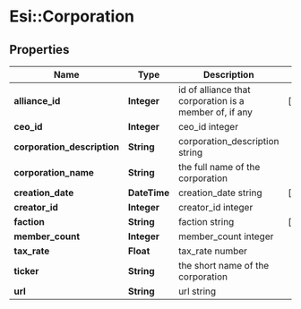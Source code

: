 # Esi::Corporation

## Properties
Name | Type | Description | Notes
------------ | ------------- | ------------- | -------------
**alliance_id** | **Integer** | id of alliance that corporation is a member of, if any | [optional] 
**ceo_id** | **Integer** | ceo_id integer | 
**corporation_description** | **String** | corporation_description string | 
**corporation_name** | **String** | the full name of the corporation | 
**creation_date** | **DateTime** | creation_date string | [optional] 
**creator_id** | **Integer** | creator_id integer | 
**faction** | **String** | faction string | [optional] 
**member_count** | **Integer** | member_count integer | 
**tax_rate** | **Float** | tax_rate number | 
**ticker** | **String** | the short name of the corporation | 
**url** | **String** | url string | 


